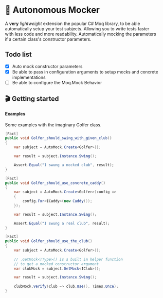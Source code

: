# 🤖 Autonomous Mocker

A **very** _lightweight_ extension the popular C# Moq library, to be able automatically setup your test subjects. Allowing you to write tests faster with less code and more readability. Automatically mocking the parameters if a certain class's constructor parameters.


## Todo list
- [x] Auto mock constructor parameters
- [x] Be able to pass in configuration arguments to setup mocks and concrete implementations
- [ ] Be able to configure the Moq.Mock Behavior

## 🎬 Getting started ##
#### Examples ####
Some examples with the imaginary Golfer class.

```csharp
[Fact]
public void Golfer_should_swing_with_given_club()
{
    var subject = AutoMock.Create<Golfer>();

    var result = subject.Instance.Swing(); 

    Assert.Equal("I swung a mocked club", result);
}

[Fact]
public void Golfer_should_use_concrete_caddy()
{
    var subject = AutoMock.Create<Golfer>(config => 
    {
        config.For<ICaddy>(new Caddy());
    });

    var result = subject.Instance.Swing();

    Assert.Equal("I swung a real club", result);
}

[Fact]
public void Golfer_should_use_the_club()
{
    var subject = AutoMock.Create<Golfer>();
    
    // .GetMock<TType>() is a built in helper function
    // to get a mocked constructor argument
    var clubMock = subject.GetMock<IClub>();

    var result = subject.Instance.Swing();
    
    clubMock.Verify(club => club.Use(), Times.Once);
}
```